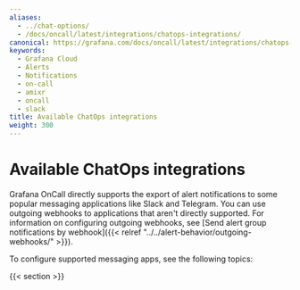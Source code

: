 ```yaml
---
aliases:
  - ../chat-options/
  - /docs/oncall/latest/integrations/chatops-integrations/
canonical: https://grafana.com/docs/oncall/latest/integrations/chatops-integrations/
keywords:
  - Grafana Cloud
  - Alerts
  - Notifications
  - on-call
  - amixr
  - oncall
  - slack
title: Available ChatOps integrations
weight: 300
---
```


# Available ChatOps integrations

Grafana OnCall directly supports the export of alert notifications to some popular messaging applications like Slack and Telegram. You can use outgoing webhooks to applications that aren't directly supported. For information on configuring outgoing webhooks, see [Send alert group notifications by webhook]({{< relref "../../alert-behavior/outgoing-webhooks/" >}}).

To configure supported messaging apps, see the following topics:

{{< section >}}

